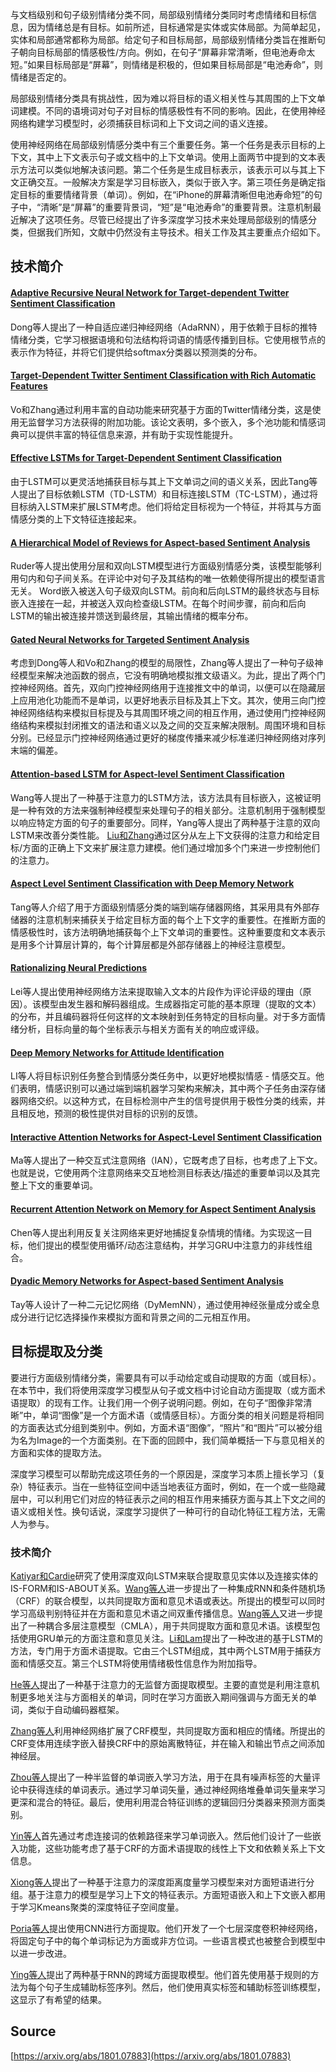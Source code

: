 与文档级别和句子级别情绪分类不同，局部级别情绪分类同时考虑情绪和目标信息，因为情绪总是有目标。如前所述，目标通常是实体或实体局部。为简单起见，实体和局部通常都称为局部。给定句子和目标局部，局部级别情绪分类旨在推断句子朝向目标局部的情感极性/方向。例如，在句子“屏幕非常清晰，但电池寿命太短。”如果目标局部是“屏幕”，则情绪是积极的，但如果目标局部是“电池寿命”，则情绪是否定的。

局部级别情绪分类具有挑战性，因为难以将目标的语义相关性与其周围的上下文单词建模。不同的语境词对句子对目标的情感极性有不同的影响。因此，在使用神经网络构建学习模型时，必须捕获目标词和上下文词之间的语义连接。

使用神经网络在局部级别情感分类中有三个重要任务。第一个任务是表示目标的上下文，其中上下文表示句子或文档中的上下文单词。使用上面两节中提到的文本表示方法可以类似地解决该问题。第二个任务是生成目标表示，该表示可以与其上下文正确交互。一般解决方案是学习目标嵌入，类似于嵌入字。第三项任务是确定指定目标的重要情绪背景（单词）。例如，在“iPhone的屏幕清晰但电池寿命短”的句子中，“清晰”是“屏幕”的重要背景词，“短”是“电池寿命”的重要背景。注意机制最近解决了这项任务。尽管已经提出了许多深度学习技术来处理局部级别的情感分类，但据我们所知，文献中仍然没有主导技术。相关工作及其主要重点介绍如下。

<a name="c9512ccd"></a>
## 技术简介

<a name="f006c0a7"></a>
#### [Adaptive Recursive Neural Network for Target-dependent Twitter Sentiment Classification](http://www.aclweb.org/anthology/P14-2009)

Dong等人提出了一种自适应递归神经网络（AdaRNN），用于依赖于目标的推特情绪分类，它学习根据语境和句法结构将词语的情感传播到目标。它使用根节点的表示作为特征，并将它们提供给softmax分类器以预测类的分布。

<a name="5db95e45"></a>
#### [Target-Dependent Twitter Sentiment Classification with Rich Automatic Features](https://www.ijcai.org/Proceedings/15/Papers/194.pdf)

Vo和Zhang通过利用丰富的自动功能来研究基于方面的Twitter情绪分类，这是使用无监督学习方法获得的附加功能。该论文表明，多个嵌入，多个池功能和情感词典可以提供丰富的特征信息来源，并有助于实现性能提升。

<a name="eda392be"></a>
#### [Effective LSTMs for Target-Dependent Sentiment Classification](https://www.aclweb.org/anthology/C/C16/C16-1311.pdf)

由于LSTM可以更灵活地捕获目标与其上下文单词之间的语义关系，因此Tang等人提出了目标依赖LSTM（TD-LSTM）和目标连接LSTM（TC-LSTM），通过将目标纳入LSTM来扩展LSTM考虑。他们将给定目标视为一个特征，并将其与方面情感分类的上下文特征连接起来。

<a name="e293dcc5"></a>
#### [A Hierarchical Model of Reviews for Aspect-based Sentiment Analysis](https://arxiv.org/abs/1609.02745)

Ruder等人提出使用分层和双向LSTM模型进行方面级别情感分类，该模型能够利用句内和句子间关系。在评论中对句子及其结构的唯一依赖使得所提出的模型语言无关。 Word嵌入被送入句子级双向LSTM。前向和后向LSTM的最终状态与目标嵌入连接在一起，并被送入双向检查级LSTM。在每个时间步骤，前向和后向LSTM的输出被连接并馈送到最终层，其输出情绪的概率分布。

<a name="41d70a17"></a>
#### [Gated Neural Networks for Targeted Sentiment Analysis](https://www.aaai.org/ocs/index.php/AAAI/AAAI16/paper/download/12074/12065)

考虑到Dong等人和Vo和Zhang的模型的局限性，Zhang等人提出了一种句子级神经模型来解决池函数的弱点，它没有明确地模拟推文级语义。为此，提出了两个门控神经网络。首先，双向门控神经网络用于连接推文中的单词，以便可以在隐藏层上应用池化功能而不是单词，以更好地表示目标及其上下文。其次，使用三向门控神经网络结构来模拟目标提及与其周围环境之间的相互作用，通过使用门控神经网络结构来模拟封闭推文的语法和语义以及之间的交互来解决限制。周围环境和目标分别。已经显示门控神经网络通过更好的梯度传播来减少标准递归神经网络对序列末端的偏差。

<a name="355b9b68"></a>
#### [Attention-based LSTM for Aspect-level Sentiment Classification](https://aclweb.org/anthology/D16-1058)

Wang等人提出了一种基于注意力的LSTM方法，该方法具有目标嵌入，这被证明是一种有效的方法来强制神经模型来处理句子的相关部分。注意机制用于强制模型以响应特定方面的句子的重要部分。同样，Yang等人提出了两种基于注意的双向LSTM来改善分类性能。 [Liu和Zhang](http://leoncrashcode.github.io/Documents/EACL2017.pdf)通过区分从左上下文获得的注意力和给定目标/方面的正确上下文来扩展注意力建模。他们通过增加多个门来进一步控制他们的注意力。

<a name="03c2aca5"></a>
#### [Aspect Level Sentiment Classification with Deep Memory Network](https://arxiv.org/abs/1605.08900)

Tang等人介绍了用于方面级别情感分类的端到端存储器网络，其采用具有外部存储器的注意机制来捕获关于给定目标方面的每个上下文字的重要性。在推断方面的情感极性时，该方法明确地捕获每个上下文单词的重要性。这种重要度和文本表示是用多个计算层计算的，每个计算层都是外部存储器上的神经注意模型。

<a name="acc1d2d9"></a>
#### [Rationalizing Neural Predictions](https://people.csail.mit.edu/taolei/papers/emnlp16_rationale.pdf)

Lei等人提出使用神经网络方法来提取输入文本的片段作为评论评级的理由（原因）。该模型由发生器和解码器组成。生成器指定可能的基本原理（提取的文本）的分布，并且编码器将任何这样的文本映射到任务特定的目标向量。对于多方面情绪分析，目标向量的每个坐标表示与相关方面有关的响应或评级。

<a name="30fc9c63"></a>
#### [Deep Memory Networks for Attitude Identification](https://arxiv.org/abs/1701.04189)

LI等人将目标识别任务整合到情感分类任务中，以更好地模拟情感 - 情感交互。他们表明，情感识别可以通过端到端机器学习架构来解决，其中两个子任务由深存储器网络交织。以这种方式，在目标检测中产生的信号提供用于极性分类的线索，并且相反地，预测的极性提供对目标的识别的反馈。

<a name="4808011d"></a>
#### [Interactive Attention Networks for Aspect-Level Sentiment Classification](https://www.ijcai.org/proceedings/2017/0568.pdf)

Ma等人提出了一种交互式注意网络（IAN），它既考虑了目标，也考虑了上下文。也就是说，它使用两个注意网络来交互地检测目标表达/描述的重要单词以及其完整上下文的重要单词。

<a name="851fd648"></a>
#### [Recurrent Attention Network on Memory for Aspect Sentiment Analysis](https://www.aclweb.org/anthology/D/D17/D17-1047.pdf)

Chen等人提出利用反复关注网络来更好地捕捉复杂情境的情绪。为实现这一目标，他们提出的模型使用循环/动态注意结构，并学习GRU中注意力的非线性组合。

<a name="f8c7fae3"></a>
#### [Dyadic Memory Networks for Aspect-based Sentiment Analysis](https://dl.acm.org/citation.cfm?id=3132936)

Tay等人设计了一种二元记忆网络（DyMemNN），通过使用神经张量成分或全息成分进行记忆选择操作来模拟方面和背景之间的二元相互作用。

<a name="2bc844a8"></a>
## 目标提取及分类

要进行方面级别情绪分类，需要具有可以手动给定或自动提取的方面（或目标）。在本节中，我们将使用深度学习模型从句子或文档中讨论自动方面提取（或方面术语提取）的现有工作。让我们用一个例子说明问题。例如，在句子“图像非常清晰”中，单词“图像”是一个方面术语（或情感目标）。方面分类的相关问题是将相同的方面表达式分组到类别中。例如，方面术语“图像”，“照片”和“图片”可以被分组为名为Image的一个方面类别。在下面的回顾中，我们简单概括一下与意见相关的方面和实体的提取方法。

深度学习模型可以帮助完成这项任务的一个原因是，深度学习本质上擅长学习（复杂）特征表示。当在一些特征空间中适当地表征方面时，例如，在一个或一些隐藏层中，可以利用它们对应的特征表示之间的相互作用来捕获方面与其上下文之间的语义或相关性。换句话说，深度学习提供了一种可行的自动化特征工程方法，无需人为参与。

<a name="c9512ccd-1"></a>
### 技术简介

[Katiyar和Cardie](http://www.aclweb.org/anthology/P16-1087)研究了使用深度双向LSTM来联合提取意见实体以及连接实体的IS-FORM和IS-ABOUT关系。[Wang等人](https://arxiv.org/abs/1603.06679)进一步提出了一种集成RNN和条件随机场（CRF）的联合模型，以共同提取方面和意见术语或表达。所提出的模型可以同时学习高级判别特征并在方面和意见术语之间双重传播信息。[Wang等人](http://www.aaai.org/Conferences/AAAI/2017/PreliminaryPapers/15-Wang-W-14441.pdf)又进一步提出了一种耦合多层注意模型（CMLA），用于共同提取方面和意见术语。该模型包括使用GRU单元的方面注意和意见关注。[Li和Lam](https://www.aclweb.org/anthology/D/D17/D17-1310.pdf)提出了一种改进的基于LSTM的方法，专门用于方面术语提取。它由三个LSTM组成，其中两个LSTM用于捕获方面和情感交互。第三个LSTM将使用情绪极性信息作为附加指导。

[He等人](https://www.comp.nus.edu.sg/~leews/publications/acl17.pdf)提出了一种基于注意力的无监督方面提取模型。主要的直觉是利用注意机制更多地关注与方面相关的单词，同时在学习方面嵌入期间强调与方面无关的单词，类似于自动编码器框架。

[Zhang等人](http://aclweb.org/anthology/D15-1073)利用神经网络扩展了CRF模型，共同提取方面和相应的情绪。所提出的CRF变体用连续字嵌入替换CRF中的原始离散特征，并在输入和输出节点之间添加神经层。

[Zhou等人](https://pdfs.semanticscholar.org/08bc/c29f8c827550c64061917d7f3bc4e57d0e69.pdf)提出了一种半监督的单词嵌入学习方法，用于在具有噪声标签的大量评论中获得连续的单词表示。通过学习单词矢量，通过神经网络堆叠单词矢量来学习更深和混合的特征。最后，使用利用混合特征训练的逻辑回归分类器来预测方面类别。

[Yin等人](https://arxiv.org/pdf/1605.07843.pdf)首先通过考虑连接词的依赖路径来学习单词嵌入。然后他们设计了一些嵌入功能，这些功能考虑了基于CRF的方面术语提取的线性上下文和依赖关系上下文信息。

[Xiong等人](https://arxiv.org/abs/1604.08672)提出了一种基于注意力的深度距离度量学习模型来对方面短语进行分组。基于注意力的模型是学习上下文的特征表示。方面短语嵌入和上下文嵌入都用于学习Kmeans聚类的深度特征子空间度量。

[Poria等人](http://ww.w.sentic.net/aspect-extraction-for-opinion-mining.pdf)提出使用CNN进行方面提取。他们开发了一个七层深度卷积神经网络，将固定句子中的每个单词标记为方面或非方位词。一些语言模式也被整合到模型中以进一步改进。

[Ying等人](https://pdfs.semanticscholar.org/d083/41562091ac6777f613a68a0d59eb600b5c57.pdf)提出了两种基于RNN的跨域方面提取模型。他们首先使用基于规则的方法为每个句子生成辅助标签序列。然后，他们使用真实标签和辅助标签训练模型，这显示了有希望的结果。

<a name="Source"></a>
## Source

[https://arxiv.org/abs/1801.07883](https://arxiv.org/abs/1801.07883)
